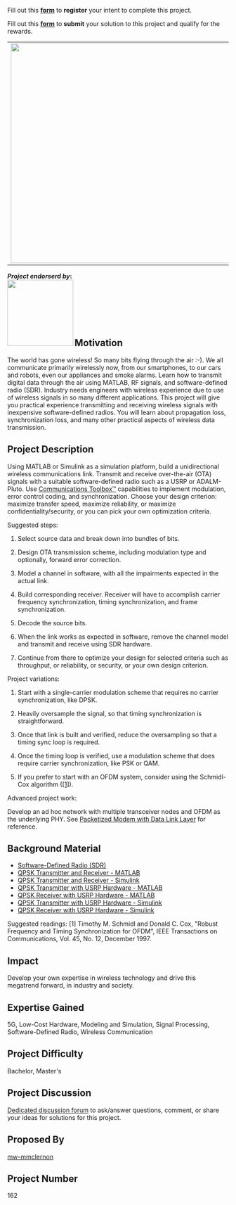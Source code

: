 Fill out this <strong>[form](https://www.mathworks.com/academia/student-challenge/mathworks-excellence-in-innovation-signup.html?tfa_1=Build%20a%20wireless%20communications%20link%20with%20software%20defined%20radio&tfa_2=162)</strong> to **register** your intent to complete this project.

Fill out this <strong>[form](https://www.mathworks.com/academia/student-challenge/mathworks-excellence-in-innovation-submission-form.html?tfa_1=Build%20a%20wireless%20communications%20link%20with%20software%20defined%20radio&tfa_2=162)</strong> to **submit** your solution to this project and qualify for the rewards.

<table>
<td><img src="https://gist.githubusercontent.com/robertogl/e0115dc303472a9cfd52bbbc8edb7665/raw/SDR.png"  width=500 /></td>
<td><p><h1>Build a Wireless Communications Link with Software-Defined Radio</h1></p>
<p>Gain practical experience in wireless communication by designing inexpensive software-designed radios.</p>
</table>

**_Project endorserd by_:**<br>
<img align="left" src="https://gist.githubusercontent.com/robertogl/e0115dc303472a9cfd52bbbc8edb7665/raw/NI_Logo.png"  width=150>
<br><br><br><br><br><br>

## Motivation

The world has gone wireless! So many bits flying through the air :-). We all communicate primarily wirelessly now, from our smartphones, to our cars and robots, even our appliances and smoke alarms.
Learn how to transmit digital data through the air using MATLAB, RF signals, and software-defined radio (SDR).
Industry needs engineers with wireless experience due to use of wireless signals in so many different applications. This project will give you practical experience transmitting
and receiving wireless signals with inexpensive software-defined radios. You will learn about propagation loss, synchronization loss, and many other practical aspects
of wireless data transmission.


## Project Description

Using MATLAB or Simulink as a simulation platform, build a unidirectional wireless communications link. Transmit and receive over-the-air (OTA) signals with a suitable
software-defined radio such as a USRP or ADALM-Pluto. Use [Communications Toolbox™](https://www.mathworks.com/products/communications.html) capabilities to implement modulation, error control coding, and synchronization.
Choose your design criterion: maximize transfer speed, maximize reliability, or maximize confidentiality/security, or you can pick your own optimization criteria. 

Suggested steps:

1.  Select source data and break down into bundles of bits. 

2.  Design OTA transmission scheme, including modulation type and optionally, forward error correction.

3.  Model a channel in software, with all the impairments expected in the actual link.

4.  Build corresponding receiver. Receiver will have to accomplish carrier frequency synchronization, timing synchronization, and frame synchronization.

5.  Decode the source bits. 

6.  When the link works as expected in software, remove the channel model and transmit and receive using SDR hardware.

7.  Continue from there to optimize your design for selected criteria such as throughput, or reliability, or security, or your own design criterion.

Project variations:

1.  Start with a single-carrier modulation scheme that requires no carrier synchronization, like DPSK.

2.  Heavily oversample the signal, so that timing synchronization is straightforward.

3.  Once that link is built and verified, reduce the oversampling so that a timing sync loop is required.

4.  Once the timing loop is verified, use a modulation scheme that does require carrier synchronization, like PSK or QAM.

5.  If you prefer to start with an OFDM system, consider using the Schmidl-Cox algorithm ([[1]](#schmidl)). 

Advanced project work:

Develop an ad hoc network with multiple transceiver nodes and OFDM as the underlying PHY.  See [Packetized Modem with Data Link Layer](https://www.mathworks.com/help/comm/ug/packetized-modem-with-data-link-layer.html) for reference.  

## Background Material

- [Software-Defined Radio (SDR)](https://www.mathworks.com/discovery/sdr.html)
- [QPSK Transmitter and Receiver - MATLAB](https://www.mathworks.com/help/comm/ug/qpsk-transmitter-and-receiver.html)
- [QPSK Transmitter and Receiver - Simulink](https://www.mathworks.com/help/comm/ug/qpsk-transmitter-and-receiver-in-simulink.html)
- [QPSK Transmitter with USRP Hardware - MATLAB](https://www.mathworks.com/help/supportpkg/usrpradio/ug/qpsk-transmitter-with-usrp-r-hardware.html)
- [QPSK Receiver with USRP Hardware - MATLAB](https://www.mathworks.com/help/supportpkg/usrpradio/ug/qpsk-receiver-with-usrp-r-hardware.html)
- [QPSK Transmitter with USRP Hardware - Simulink](https://www.mathworks.com/help/supportpkg/usrpradio/ug/qpsk-transmitter-with-usrp-r-hardware-1.html)
- [QPSK Receiver with USRP Hardware - Simulink](https://www.mathworks.com/help/supportpkg/usrpradio/ug/qpsk-receiver-with-usrp-r-hardware-1.html)

Suggested readings:
<a name="schmidl"></a>[1] Timothy M. Schmidl and Donald C. Cox, "Robust Frequency and Timing Synchronization for OFDM", IEEE Transactions on Communications, Vol. 45, No. 12, December 1997.

## Impact

Develop your own expertise in wireless technology and drive this megatrend forward, in industry and society.

## Expertise Gained 

5G, Low-Cost Hardware, Modeling and Simulation, Signal Processing, Software-Defined Radio, Wireless Communication

## Project Difficulty

Bachelor, Master's

## Project Discussion

[Dedicated discussion forum](https://github.com/mathworks/MathWorks-Excellence-in-Innovation/discussions/18) to ask/answer questions, comment, or share your ideas for solutions for this project.

## Proposed By

[mw-mmclernon](https://github.com/mw-mmclernon)


## Project Number

162

